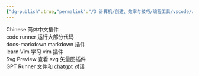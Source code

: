 ```yaml
---
{"dg-publish":true,"permalink":"/3 计算机/创建、效率与技巧/编程工具/vscode/vscode扩展/","title":"vscode扩展"}
---
```



Chinese 简体中文插件  
code runner 运行大部分代码  
docs-markdown markdown 插件  
learn Vim 学习 vim 插件  
Svg Preview 查看 svg 矢量图插件  
GPT Runner 文件和 [chatgpt](../../AI/不同的ai/chatgpt/chatgpt.md) 对话